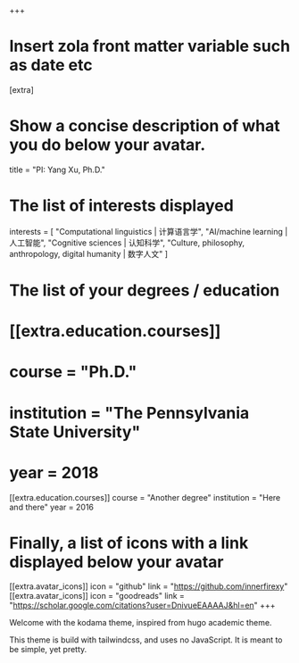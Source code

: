 +++
# Insert zola front matter variable such as date etc

[extra]
# Show a concise description of what you do below your avatar.
title = "PI: Yang Xu, Ph.D."

# The list of interests displayed
interests = [
  "Computational linguistics | 计算语言学",
  "AI/machine learning | 人工智能",
  "Cognitive sciences | 认知科学",
  "Culture, philosophy, anthropology, digital humanity | 数字人文"
]

# The list of your degrees / education
# [[extra.education.courses]]
#  course = "Ph.D."
#  institution = "The Pennsylvania State University"
#  year = 2018

[[extra.education.courses]]
  course = "Another degree"
  institution = "Here and there"
  year = 2016

# Finally, a list of icons with a link displayed below your avatar
[[extra.avatar_icons]]
  icon = "github"
  link = "https://github.com/innerfirexy"
[[extra.avatar_icons]]
  icon = "goodreads"
  link = "https://scholar.google.com/citations?user=DnivueEAAAAJ&hl=en"
+++

Welcome with the kodama theme, inspired from hugo academic theme.

This theme is build with tailwindcss, and uses no JavaScript. It is meant to be simple, yet pretty.